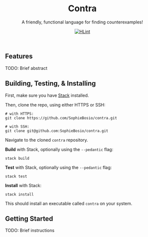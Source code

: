 <div align="center">
<h1> Contra </h1>

A friendly, functional language for finding counterexamples!

<!-- [![tests](https://github.com/SophieBosio/contra/actions/workflows/test.yaml/badge.svg)](https://github.com/SophieBosio/contra/actions/workflows/test.yaml) -->
[![HLint](https://github.com/SophieBosio/contra/actions/workflows/hlint.yaml/badge.svg)](https://github.com/SophieBosio/contra/actions/workflows/hlint.yaml)

</div>
<br>

## Features

TODO: Brief abstract

## Building, Testing, & Installing

First, make sure you have [Stack](https://docs.haskellstack.org/en/stable/
"Stack") installed.

Then, clone the repo, using either HTTPS or SSH:

``` shell
# with HTTPS:
git clone https://github.com/SophieBosio/contra.git

# with SSH:
git clone git@github.com:SophieBosio/contra.git
```

Navigate to the cloned `contra` repository.

**Build** with Stack, optionally using the `--pedantic` flag:

```shell
stack build
```

**Test** with Stack, optionally using the `--pedantic` flag:

```shell
stack test
```

**Install** with Stack:

```shell
stack install
```

This should install an executable called `contra` on your system.

## Getting Started

TODO: Brief instructions


